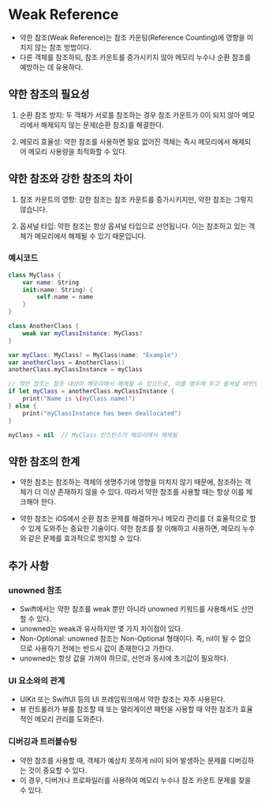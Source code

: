 # Weak Reference

- 약한 참조(Weak Reference)는 참조 카운팅(Reference Counting)에 영향을 미치지 않는 참조 방법이다. 
- 다른 객체를 참조하되, 참조 카운트를 증가시키지 않아 메모리 누수나 순환 참조를 예방하는 데 유용하다.


## 약한 참조의 필요성
1. 순환 참조 방지: 두 객체가 서로를 참조하는 경우 참조 카운트가 0이 되지 않아 메모리에서 해제되지 않는 문제(순환 참조)를 해결한다.

2. 메모리 효율성: 약한 참조를 사용하면 필요 없어진 객체는 즉시 메모리에서 해제되어 메모리 사용량을 최적화할 수 있다.


## 약한 참조와 강한 참조의 차이

1. 참조 카운트의 영향: 강한 참조는 참조 카운트를 증가시키지만, 약한 참조는 그렇지 않습니다.

2. 옵셔널 타입: 약한 참조는 항상 옵셔널 타입으로 선언됩니다. 이는 참조하고 있는 객체가 메모리에서 해제될 수 있기 때문입니다.


### 예시코드

```swift
class MyClass {
    var name: String
    init(name: String) {
        self.name = name
    }
}

class AnotherClass {
    weak var myClassInstance: MyClass?
}

var myClass: MyClass? = MyClass(name: "Example")
var anotherClass = AnotherClass()
anotherClass.myClassInstance = myClass

// 약한 참조는 참조 대상이 메모리에서 해제될 수 있으므로, 이를 염두에 두고 옵셔널 바인딩 등을 사용하여 안전하게 접근해야 합니다.
if let myClass = anotherClass.myClassInstance {
    print("Name is \(myClass.name)")
} else {
    print("myClassInstance has been deallocated")
}

myClass = nil  // MyClass 인스턴스가 메모리에서 해제됨

```

## 약한 참조의 한계
- 약한 참조는 참조하는 객체의 생명주기에 영향을 미치지 않기 때문에, 참조하는 객체가 더 이상 존재하지 않을 수 있다. 따라서 약한 참조를 사용할 때는 항상 이를 체크해야 한다.

- 약한 참조는 iOS에서 순환 참조 문제를 해결하거나 메모리 관리를 더 효율적으로 할 수 있게 도와주는 중요한 기술이다. 약한 참조를 잘 이해하고 사용하면, 메모리 누수와 같은 문제를 효과적으로 방지할 수 있다.



## 추가 사항

### unowned 참조
- Swift에서는 약한 참조를 weak 뿐만 아니라 unowned 키워드를 사용해서도 선언할 수 있다. 
- unowned는 weak과 유사하지만 몇 가지 차이점이 있다.
- Non-Optional: unowned 참조는 Non-Optional 형태이다. 즉, nil이 될 수 없으므로 사용하기 전에는 반드시 값이 존재한다고 가한다.
- unowned는 항상 값을 가져야 하므로, 선언과 동시에 초기값이 필요하다.

### UI 요소와의 관계
- UIKit 또는 SwiftUI 등의 UI 프레임워크에서 약한 참조는 자주 사용된다. 
- 뷰 컨트롤러가 뷰를 참조할 때 또는 델리게이션 패턴을 사용할 때 약한 참조가 효율적인 메모리 관리를 도와준다.

### 디버깅과 트러블슈팅
- 약한 참조를 사용할 때, 객체가 예상치 못하게 nil이 되어 발생하는 문제를 디버깅하는 것이 중요할 수 있다. 
- 이 경우, 디버거나 프로파일러를 사용하여 메모리 누수나 참조 카운트 문제를 찾을 수 있다.
